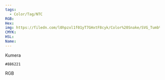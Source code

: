 ```yaml
---
tags:
  - Color/Tag/NTC
RGB:
Hex:
img: https://filedn.com/l0hpzxl1f01yT7GHxtF8cyk/Color%20Snake/SVG_Tumb%20Mass%20No%20Name/886221.svg
CMYK:
HSL:
Name:
---
```

Kumera
```palette
#886221
```
RGB
